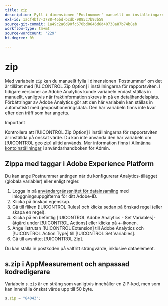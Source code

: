 ```yaml
---
title: zip
description: Fyll i dimensionen 'Postnummer' manuellt om inställningarna för rapportsviten tillåter det.
exl-id: 1acf4bf7-3788-46bd-bcdb-9885c7b93b59
source-git-commit: 1a49c2a6d90fc670bd0646d6d40738a87b74b8eb
workflow-type: tm+mt
source-wordcount: '229'
ht-degree: 0%

---
```


# zip

Med variabeln `zip` kan du manuellt fylla i dimensionen &#39;Postnummer&#39; om det är tillåtet med [!UICONTROL Zip Option] i inställningarna för rapportsviten. I tidigare versioner av Adobe Analytics kunde variabeln endast ställas in manuellt, vanligtvis när fraktinformation skrevs in på en detaljhandelsplats. Förbättringar av Adobe Analytics gör att den här variabeln kan ställas in automatiskt med geopositioneringsdata. Den här variabeln finns inte kvar efter den träff som har angetts.

>[!IMPORTANT]
>
>Kontrollera att [!UICONTROL Zip Option] i inställningarna för rapportsviten är inställda på önskat värde. Du kan inte använda den här variabeln om [!UICONTROL geo zip] alltid används. Mer information finns i [Allmänna kontoinställningar](/help/admin/admin/general-acct-settings-admin.md) i användarhandboken för Admin.

## Zippa med taggar i Adobe Experience Platform

Du kan ange Postnummer antingen när du konfigurerar Analytics-tillägget (globala variabler) eller enligt regler.

1. Logga in på [användargränssnittet för datainsamling](https://experience.adobe.com/data-collection) med inloggningsuppgifterna för ditt Adobe-ID.
2. Klicka på önskad egenskap.
3. Gå till fliken [!UICONTROL Rules] och klicka sedan på önskad regel (eller skapa en regel).
4. Klicka på en befintlig [!UICONTROL Adobe Analytics - Set Variables]-åtgärd under [!UICONTROL Actions] eller klicka på +-ikonen.
5. Ange listrutan [!UICONTROL Extension] till Adobe Analytics och [!UICONTROL Action Type] till [!UICONTROL Set Variables].
6. Gå till avsnittet [!UICONTROL Zip].

Du kan ställa in postkoden på valfritt strängvärde, inklusive dataelement.

## s.zip i AppMeasurement och anpassad kodredigerare

Variabeln `s.zip` är en sträng som vanligtvis innehåller en ZIP-kod, men som kan innehålla önskat värde upp till 50 byte.

```js
s.zip = "84043";
```
